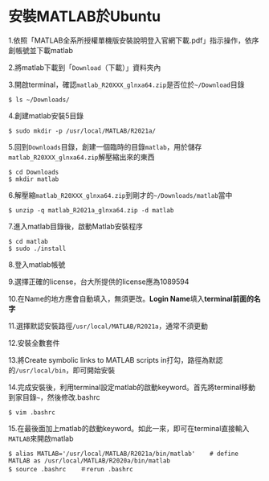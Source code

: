 # 安裝MATLAB於Ubuntu

1.依照「MATLAB全系所授權單機版安裝說明登入官網下載.pdf」指示操作，依序創帳號並下載matlab

2.將matlab下載到「`Download`（下載）」資料夾內

3.開啟terminal，確認`matlab_R20XXX_glnxa64.zip`是否位於`~/Download`目錄

```
$ ls ~/Downloads/
```

4.創建matlab安裝5目錄

```
$ sudo mkdir -p /usr/local/MATLAB/R2021a/
```

5.回到`Downloads`目錄，創建一個臨時的目錄`matlab`，用於儲存`matlab_R20XXX_glnxa64.zip`解壓縮出來的東西

```
$ cd Downloads
$ mkdir matlab
```

6.解壓縮`matlab_R20XXX_glnxa64.zip`到剛才的`~/Downloads/matlab`當中

```
$ unzip -q matlab_R2021a_glnxa64.zip -d matlab
```

7.進入matlab目錄後，啟動Matlab安裝程序

```
$ cd matlab
$ sudo ./install
```

8.登入matlab帳號

9.選擇正確的license，台大所提供的license應為1089594

10.在Name的地方應會自動填入，無須更改。**Login Name**填入**terminal前面的名字**

11.選擇默認安裝路徑`/usr/local/MATLAB/R2021a`，通常不須更動

12.安裝全數套件

13.將Create symbolic links to MATLAB scripts in打勾，路徑為默認的`/usr/local/bin`，即可開始安裝

14.完成安裝後，利用terminal設定matlab的啟動keyword。首先將terminal移動到家目錄`~`，然後修改.bashrc

```
$ vim .bashrc
```

15.在最後面加上matlab的啟動keyword。如此一來，即可在terminal直接輸入`MATLAB`來開啟matlab

```
$ alias MATLAB='/usr/local/MATLAB/R2021a/bin/matlab'	# define MATLAB as /usr/local/MATLAB/R2020a/bin/matlab
$ source .bashrc	＃rerun .bashrc
```

